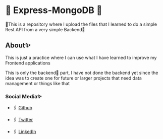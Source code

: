 # 🌿 Express-MongoDB 🌿
🌟This is a repository where I upload the files that I learned to do a simple Rest API from a very simple Backend🌟

## About✨
This is just a practice where I can use what I have learned to improve my Frontend applications

This is only the backend🌟 part, I have not done the backend yet since the idea was to create one for future or larger projects that need data management or things like that

### Social Media✨
- 🖇 [Github](https://github.com/mrLuisFer)

- 🖇 [Twitter](https://twitter.com/lolesuncrak)

- 🖇 [LinkedIn](https://www.linkedin.com/in/mrluisfer/)
